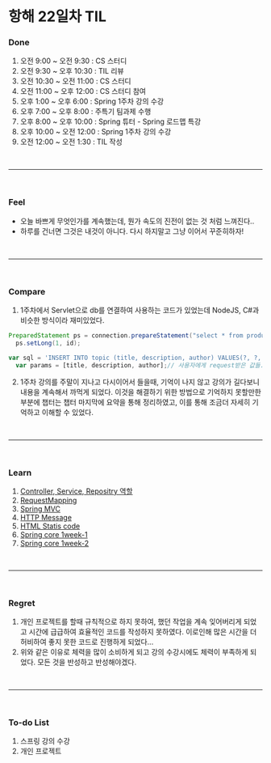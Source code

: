 # 항해 22일차 TIL

 ### Done
 1) 오전 9:00 ~ 오전 9:30 : CS 스터디
 2) 오전 9:30 ~ 오후 10:30 : TIL 리뷰 
 3) 오전 10:30 ~ 오전 11:00 : CS 스터디
 4) 오전 11:00 ~ 오후 12:00 : CS 스터디 참여
 5) 오후 1:00 ~ 오후 6:00 : Spring 1주차 강의 수강
 6) 오후 7:00 ~ 오후 8:00 : 주특기 팀과제 수행
 7) 오후 8:00 ~ 오후 10:00 : Spring 튜터 - Spring 로드맵 특강
 8) 오후 10:00 ~ 오전 12:00 : Spring 1주차 강의 수강
 9) 오전 12:00 ~ 오전 1:30 : TIL 작성
<br />
<hr>
<br />

### Feel
  - 오늘 바쁘게 무엇인가를 계속했는데, 뭔가 속도의 진전이 없는 것 처럼 느껴진다..
  - 하루를 건너면 그것은 내것이 아니다. 다시 하지말고 그냥 이어서 꾸준히하자!
<br />
<hr>
<br />

### Compare
  1. 1주차에서 Servlet으로 db를 연결하여 사용하는 코드가 있었는데 NodeJS, C#과 비슷한 방식이라 재미있었다.
  ```Java
  PreparedStatement ps = connection.prepareStatement("select * from product where id = ?");
    ps.setLong(1, id);
  ```
  ```javascript
  var sql = 'INSERT INTO topic (title, description, author) VALUES(?, ?, ?)';// INSERT 쿼리를 통해 데이터를 추가한다. VALUES의 물음표는 아래의 함수의 두번째 인자로 전달할 수 있다.
    var params = [title, description, author];// 사용자에게 request받은 값들.
  ```
  2. 1주차 강의를 주말이 지나고 다시이어서 들을때, 기억이 나지 않고 강의가 길다보니 내용을 계속해서 까먹게 되었다. 이것을 해결하기 위한 방법으로 기억하지 못할만한 부분에 챕터는 챕터 마지막에 요약을 통해 정리하였고, 이를 통해 조금더 자세히 기억하고 이해할 수 있었다.

<br />
<hr>
<br />

### Learn
  1. [Controller, Service, Repositry 역할](https://github.com/bang-star/TIL/blob/main/Spring/ControllerAndServiceAndRepository.md)
  2. [RequestMapping](https://github.com/bang-star/TIL/blob/main/Spring/RequestMapping.md)
  3. [Spring MVC](https://github.com/bang-star/TIL/blob/main/Spring/Spring_MVC_Principal.md)
  4. [HTTP Message](https://github.com/bang-star/TIL/blob/main/web/HTTP%20message.md)
  5. [HTML Statis code](https://github.com/bang-star/TIL/blob/main/web/HTTP_status_code.md)
  6. [Spring core 1week-1](https://to-be-a-artist.tistory.com/116)
  7. [Spring core 1week-2](https://to-be-a-artist.tistory.com/117)
  
<br />
<hr>
<br />

### Regret 
  1. 개인 프로젝트를 할때 규칙적으로 하지 못하여, 했던 작업을 계속 잊어버리게 되었고 시간에 급급하여 효율적인 코드를 작성하지 못하였다. 이로인해 많은 시간을 더 허비하여 좋지 못한 코드로 진행하게 되었다...
  2. 위와 같은 이유로 체력을 많이 소비하게 되고 강의 수강시에도 체력이 부족하게 되었다. 모든 것을 반성하고 반성해야겠다.
   
<br />
<hr>
<br />

### To-do List 
  1. 스프링 강의 수강
  2. 개인 프로젝트
